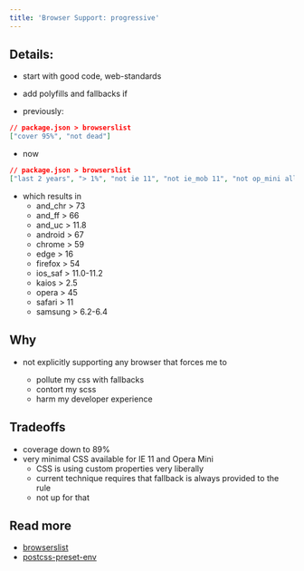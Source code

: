 ```yaml
---
title: 'Browser Support: progressive'
---
```


## Details:

- start with good code, web-standards
- add polyfills and fallbacks if

- previously:

```json
// package.json > browserslist
["cover 95%", "not dead"]
```

- now

```json
// package.json > browserslist
["last 2 years", "> 1%", "not ie 11", "not ie_mob 11", "not op_mini all"]
```

- which results in
  - and_chr > 73
  - and_ff > 66
  - and_uc > 11.8
  - android > 67
  - chrome > 59
  - edge > 16
  - firefox > 54
  - ios_saf > 11.0-11.2
  - kaios > 2.5
  - opera > 45
  - safari > 11
  - samsung > 6.2-6.4

## Why

- not explicitly supporting any browser that forces me to

  - pollute my css with fallbacks
  - contort my scss
  - harm my developer experience

## Tradeoffs

- coverage down to 89%
- very minimal CSS available for IE 11 and Opera Mini
  - CSS is using custom properties very liberally
  - current technique requires that fallback is always provided to the rule
  - not up for that

## Read more

- [browserslist](https://github.com/browserslist/browserslist)
- [postcss-preset-env](https://github.com/csstools/postcss-preset-env)
